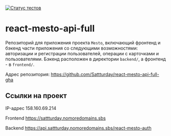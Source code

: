 [![Статус тестов](../../actions/workflows/tests.yml/badge.svg)](../../actions/workflows/tests.yml)

# react-mesto-api-full

Репозиторий для приложения проекта `Mesto`, включающий фронтенд и бэкенд части приложения со следующими возможностями: авторизации и регистрации пользователей, операции с карточками и пользователями. Бэкенд расположен в директории `backend/`, а фронтенд - в `frontend/`.

Адрес репозитория: https://github.com/Sattturday/react-mesto-api-full-gha

## Ссылки на проект

IP-адрес 158.160.69.214

Frontend https://sattturday.nomoredomains.sbs

Backend https://api.sattturday.nomoredomains.sbs/react-mesto-auth
